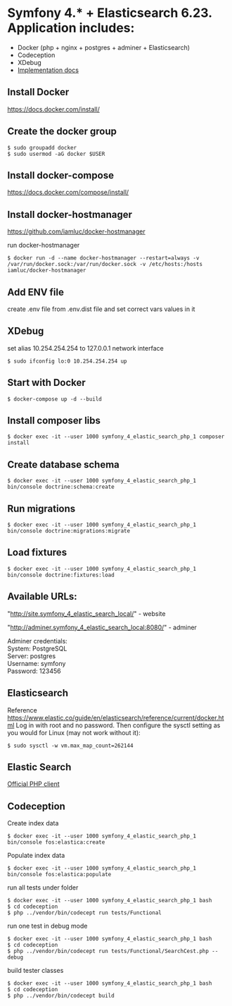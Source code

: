 # Symfony 4.* + Elasticsearch 6.23. Application includes:
- Docker (php + nginx + postgres + adminer + Elasticsearch)
- Codeception 
- XDebug
- [Implementation docs](https://github.com/vavilen84/symfony_4_elastic_search/tree/master/docs/implementation.md)

## Install Docker 

https://docs.docker.com/install/

## Create the docker group

```
$ sudo groupadd docker
$ sudo usermod -aG docker $USER
```

## Install docker-compose 

https://docs.docker.com/compose/install/

## Install docker-hostmanager

https://github.com/iamluc/docker-hostmanager

run docker-hostmanager
```
$ docker run -d --name docker-hostmanager --restart=always -v /var/run/docker.sock:/var/run/docker.sock -v /etc/hosts:/hosts iamluc/docker-hostmanager
```

## Add ENV file

create .env file from .env.dist file and set correct vars values in it

## XDebug

set alias 10.254.254.254 to 127.0.0.1 network interface
```
$ sudo ifconfig lo:0 10.254.254.254 up
```

##  Start with Docker

```
$ docker-compose up -d --build
```

## Install composer libs

```
$ docker exec -it --user 1000 symfony_4_elastic_search_php_1 composer install
```

## Create database schema

```
$ docker exec -it --user 1000 symfony_4_elastic_search_php_1 bin/console doctrine:schema:create
```

## Run migrations

```
$ docker exec -it --user 1000 symfony_4_elastic_search_php_1 bin/console doctrine:migrations:migrate
```

## Load fixtures

```
$ docker exec -it --user 1000 symfony_4_elastic_search_php_1 bin/console doctrine:fixtures:load
```

## Available URLs:

"http://site.symfony_4_elastic_search_local/" - website

"http://adminer.symfony_4_elastic_search_local:8080/" - adminer

Adminer credentials:<br>
System: PostgreSQL<br>
Server: postgres<br>
Username: symfony<br>
Password: 123456

## Elasticsearch

Reference https://www.elastic.co/guide/en/elasticsearch/reference/current/docker.html
Log in with root and no password. Then configure the sysctl setting as you would for Linux (may not work without it):
```
$ sudo sysctl -w vm.max_map_count=262144
```

## Elastic Search

[Official PHP client](https://www.elastic.co/guide/en/elasticsearch/client/php-api/current/index.html)


## Codeception

Create index data
```
$ docker exec -it --user 1000 symfony_4_elastic_search_php_1 bin/console fos:elastica:create  
```

Populate index data
```
$ docker exec -it --user 1000 symfony_4_elastic_search_php_1 bin/console fos:elastica:populate  
```

run all tests under folder
```
$ docker exec -it --user 1000 symfony_4_elastic_search_php_1 bash
$ cd codeception
$ php ../vendor/bin/codecept run tests/Functional
```

run one test in debug mode
```
$ docker exec -it --user 1000 symfony_4_elastic_search_php_1 bash
$ cd codeception
$ php ../vendor/bin/codecept run tests/Functional/SearchCest.php --debug
```

build tester classes
```
$ docker exec -it --user 1000 symfony_4_elastic_search_php_1 bash
$ cd codeception
$ php ../vendor/bin/codecept build
```

